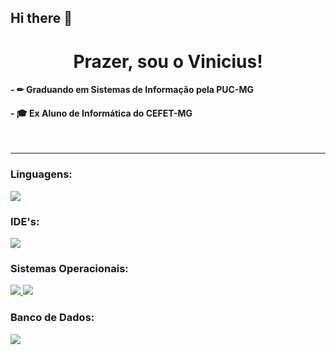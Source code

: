 ## Hi there 👋
<h1 align="center"> Prazer, sou o Vinicius!</h1>
<h4 align="left"> - ✏ Graduando em Sistemas de Informação pela PUC-MG </h3>
<h4 align="left"> - 🎓 Ex Aluno de Informática do CEFET-MG </h3>


<br>

---
<h3 align="left">Linguagens:</h3>
<a href="https://skillicons.dev">
    <img src="https://skillicons.dev/icons?i=c,cpp,java,python,php,html,css" />
  </a>

<h3 align="left">IDE's:</h3>
<a href="https://skillicons.dev">
    <img src="https://skillicons.dev/icons?i=vscode,eclipse"/> 
</a>

<h3 align="left">Sistemas Operacionais:</h3>
<a href="https://skillicons.dev">
    <img src="https://skillicons.dev/icons?i=windows,ubuntu" />
    <img src="https://skillicons.dev/icons?i=windows,linux" />
  </a>

<h3 align="left">Banco de Dados:</h3>
<a href="https://skillicons.dev">
    <img src="https://skillicons.dev/icons?i=mysql" />
  </a>

<!--
**ruggieroromulo/ruggieroromulo** is a ✨ _special_ ✨ repository because its `README.md` (this file) appears on your GitHub profile.

